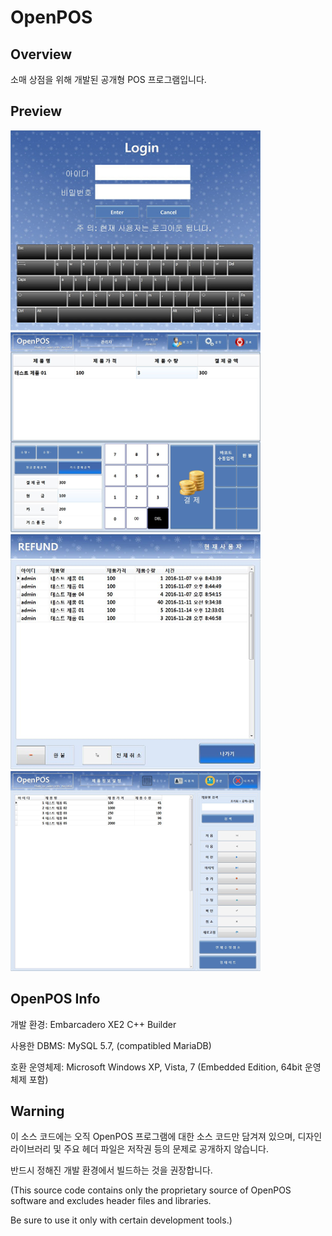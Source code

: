 # OpenPOS

## Overview
소매 상점을 위해 개발된 공개형 POS 프로그램입니다. 



## Preview
![OpenPOS-1](./Screenshots/openpos-1.png)
![OpenPOS-2](./Screenshots/openpos-2.png)
![OpenPOS-3](./Screenshots/openpos-3.png)
![OpenPOS-4](./Screenshots/openpos-4.png)


## OpenPOS Info
개발 환경: Embarcadero XE2 C++ Builder

사용한 DBMS: MySQL 5.7, (compatibled MariaDB)

호환 운영체제: Microsoft Windows XP, Vista, 7 (Embedded Edition, 64bit 운영체제 포함)



## Warning

이 소스 코드에는 오직 OpenPOS 프로그램에 대한 소스 코드만 담겨져 있으며, 디자인 라이브러리 및 주요 헤더 파일은 저작권 등의 문제로 공개하지 않습니다.

반드시 정해진 개발 환경에서 빌드하는 것을 권장합니다.

(This source code contains only the proprietary source of OpenPOS software and excludes header files and libraries.

Be sure to use it only with certain development tools.)
